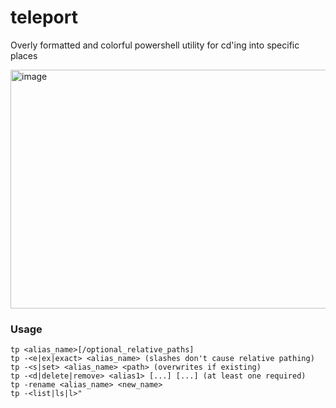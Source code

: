 # teleport
Overly formatted and colorful powershell utility for cd'ing into specific places

<img width="830" height="382" alt="image" src="https://github.com/user-attachments/assets/b6624e30-c841-417a-b1a3-f91f38576c81" />

### Usage
```
tp <alias_name>[/optional_relative_paths]
tp -<e|ex|exact> <alias_name> (slashes don't cause relative pathing)
tp -<s|set> <alias_name> <path> (overwrites if existing)
tp -<d|delete|remove> <alias1> [...] [...] (at least one required)
tp -rename <alias_name> <new_name>
tp -<list|ls|l>"
```
